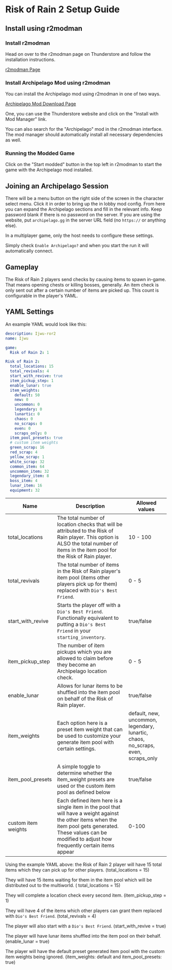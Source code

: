 # Risk of Rain 2 Setup Guide

## Install using r2modman

### Install r2modman

Head on over to the r2modman page on Thunderstore and follow the installation instructions.

[r2modman Page](https://thunderstore.io/package/ebkr/r2modman/)

### Install Archipelago Mod using r2modman

You can install the Archipelago mod using r2modman in one of two ways.

[Archipelago Mod Download Page](https://thunderstore.io/package/ArchipelagoMW/Archipelago/)

One, you can use the Thunderstore website and click on the "Install with Mod Manager" link.

You can also search for the "Archipelago" mod in the r2modman interface. The mod manager should automatically install
all necessary dependencies as well.

### Running the Modded Game

Click on the "Start modded" button in the top left in r2modman to start the game with the Archipelago mod installed.

## Joining an Archipelago Session

There will be a menu button on the right side of the screen in the character select menu. Click it in order to bring up
the in lobby mod config. From here you can expand the Archipelago sections and fill in the relevant info. Keep password
blank if there is no password on the server. If you are using the website, put `archipelago.gg` in the server URL field (no `https://` or anything else).

In a multiplayer game, only the host needs to configure these settings.

Simply check `Enable Archipelago?` and when you start the run it will automatically connect.

## Gameplay

The Risk of Rain 2 players send checks by causing items to spawn in-game. That means opening chests or killing bosses,
generally. An item check is only sent out after a certain number of items are picked up. This count is configurable in
the player's YAML.

## YAML Settings

An example YAML would look like this:

```yaml
description: Ijwu-ror2
name: Ijwu

game:
  Risk of Rain 2: 1

Risk of Rain 2:
  total_locations: 15
  total_revivals: 4
  start_with_revive: true
  item_pickup_step: 1
  enable_lunar: true
  item_weights:
    default: 50
    new: 0
    uncommon: 0
    legendary: 0
    lunartic: 0
    chaos: 0
    no_scraps: 0
    even: 0
    scraps_only: 0
  item_pool_presets: true
  # custom item weights
  green_scrap: 16
  red_scrap: 4
  yellow_scrap: 1
  white_scrap: 32
  common_item: 64
  uncommon_item: 32
  legendary_item: 8
  boss_item: 4
  lunar_item: 16
  equipment: 32
```

| Name | Description | Allowed values |
| ---- | ----------- | -------------- |
| total_locations | The total number of location checks that will be attributed to the Risk of Rain player. This option is ALSO the total number of items in the item pool for the Risk of Rain player. | 10 - 100 |
| total_revivals | The total number of items in the Risk of Rain player's item pool (items other players pick up for them) replaced with `Dio's Best Friend`. | 0 - 5 |
| start_with_revive | Starts the player off with a `Dio's Best Friend`. Functionally equivalent to putting a `Dio's Best Friend` in your `starting_inventory`. | true/false |
| item_pickup_step | The number of item pickups which you are allowed to claim before they become an Archipelago location check. | 0 - 5 |
| enable_lunar | Allows for lunar items to be shuffled into the item pool on behalf of the Risk of Rain player. | true/false |
| item_weights | Each option here is a preset item weight that can be used to customize your generate item pool with certain settings. | default, new, uncommon, legendary, lunartic, chaos, no_scraps, even, scraps_only |
| item_pool_presets | A simple toggle to determine whether the item_weight presets are used or the custom item pool as defined below | true/false |
| custom item weights | Each defined item here is a single item in the pool that will have a weight against the other items when the item pool gets generated. These values can be modified to adjust how frequently certain items appear | 0-100|

Using the example YAML above: the Risk of Rain 2 player will have 15 total items which they can pick up for other
players. (total_locations = 15)

They will have 15 items waiting for them in the item pool which will be distributed out to the multiworld. (
total_locations = 15)

They will complete a location check every second item. (item_pickup_step = 1)

They will have 4 of the items which other players can grant them replaced with `Dio's Best Friend`. (total_revivals = 4)

The player will also start with a `Dio's Best Friend`. (start_with_revive = true)

The player will have lunar items shuffled into the item pool on their behalf. (enable_lunar = true)

The player will have the default preset generated item pool with the custom item weights being ignored. (item_weights:
default and item_pool_presets: true)

